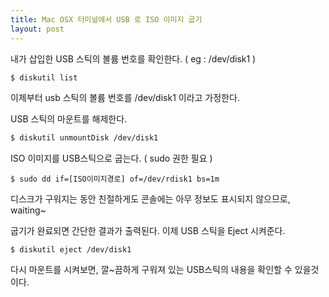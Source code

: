 ```yaml
---
title: Mac OSX 터미널에서 USB 로 ISO 이미지 굽기
layout: post
---
```


내가 삽입한 USB 스틱의 볼륨 번호를 확인한다.  ( eg : /dev/disk1 )

```bash
$ diskutil list 
```
이제부터 usb 스틱의 볼륨 번호를 /dev/disk1 이라고 가정한다.


USB 스틱의 마운트를 해제한다. 
```bash
$ diskutil unmountDisk /dev/disk1
```

ISO 이미지를 USB스틱으로 굽는다. ( sudo 권한 필요 )
```
$ sudo dd if=[ISO이미지경로] of=/dev/rdisk1 bs=1m
```
디스크가 구워지는 동안 친절하게도 콘솔에는 아무 정보도 표시되지 않으므로, waiting~

굽기가 완료되면 간단한 결과가 출력된다. 이제 USB 스틱을 Eject 시켜준다.
```
$ diskutil eject /dev/disk1
```

다시 마운트를 시켜보면, 깔~끔하게 구워져 있는 USB스틱의 내용을 확인할 수 있을것이다.